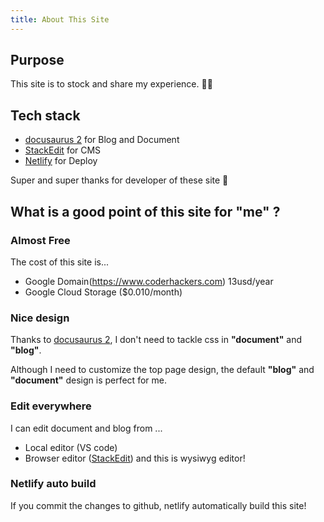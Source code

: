 ```yaml
---
title: About This Site
---
```


## Purpose
This site is to stock and share my experience. 🙋‍♂️

## Tech stack
- [docusaurus 2](https://v2.docusaurus.io) for Blog and Document
- [StackEdit](https://github.com/benweet/stackedit) for CMS
- [Netlify](https://www.netlify.com/) for Deploy

Super and super thanks for developer of these site 🙇

## What is a good point of this site for "me" ?

### Almost Free
The cost of this site is...
- Google Domain(https://www.coderhackers.com) 13usd/year
- Google Cloud Storage ($0.010/month)

### Nice design
Thanks to [docusaurus 2](https://v2.docusaurus.io), I don't need to tackle css in **"document"** and **"blog"**.

Although I need to customize the top page design, the default **"blog"** and **"document"** design is perfect for me.

### Edit everywhere
I can edit document and blog from ...
- Local editor (VS code)
- Browser editor ([StackEdit](https://github.com/benweet/stackedit)) and this is wysiwyg editor!

### Netlify auto build
If you commit the changes to github, netlify automatically build this site!